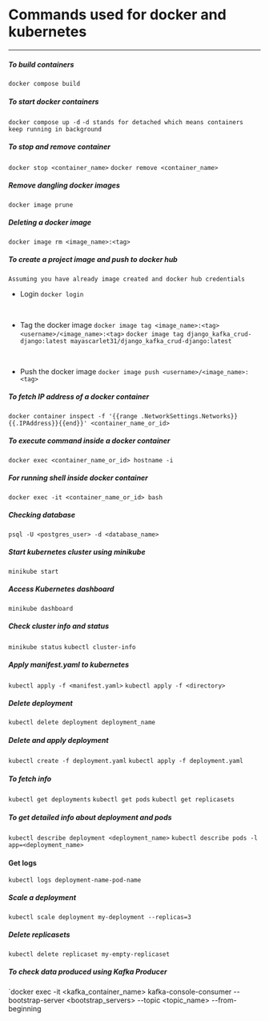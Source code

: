 # Commands used for docker and kubernetes
***

##### To build containers
`docker compose build`

##### To start docker containers
`docker compose up -d`
`-d stands for detached which means containers keep running in background`

##### To stop and remove container
`docker stop <container_name>`
`docker remove <container_name>`

##### Remove dangling docker images
`docker image prune`

##### Deleting a docker image
`docker image rm <image_name>:<tag>`

##### To create a project image and push to docker hub
`Assuming you have already image created and docker hub credentials`
- Login
`docker login`
<br/>

- Tag the docker image
  `docker image tag <image_name>:<tag> <username>/<image_name>:<tag>`
  `docker image tag django_kafka_crud-django:latest mayascarlet31/django_kafka_crud-django:latest`
<br/>

- Push the docker image
`docker image push <username>/<image_name>:<tag>`


##### To fetch IP address of a docker container
`docker container inspect -f '{{range .NetworkSettings.Networks}}{{.IPAddress}}{{end}}' <container_name_or_id>`

##### To execute command inside a docker container
`docker exec <container_name_or_id> hostname -i`

##### For running shell inside docker container
`docker exec -it <container_name_or_id> bash`

##### Checking database
`psql -U <postgres_user> -d <database_name>`

##### Start kubernetes cluster using minikube
`minikube start`

##### Access Kubernetes dashboard
`minikube dashboard`


##### Check cluster info and status
`minikube status`
`kubectl cluster-info`


##### Apply manifest.yaml to kubernetes
`kubectl apply -f <manifest.yaml>`
`kubectl apply -f <directory>`

##### Delete deployment
`kubectl delete deployment deployment_name`


##### Delete and apply deployment
`kubectl create -f deployment.yaml`
`kubectl apply -f deployment.yaml`

##### To fetch info
`kubectl get deployments`
`kubectl get pods`
`kubectl get replicasets`

##### To get detailed info about deployment and pods
`kubectl describe deployment <deployment_name>`
`kubectl describe pods -l app=<deployment_name>`

#### Get logs
`kubectl logs deployment-name-pod-name`


##### Scale a deployment
`kubectl scale deployment my-deployment --replicas=3`

##### Delete replicasets
`kubectl delete replicaset my-empty-replicaset`

##### To check data produced using Kafka Producer
`docker exec -it <kafka_container_name> kafka-console-consumer --bootstrap-server <bootstrap_servers> --topic <topic_name> --from-beginning
